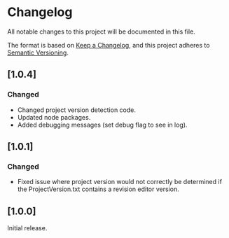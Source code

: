 # Changelog

All notable changes to this project will be documented in this file.

The format is based on [Keep a Changelog](https://keepachangelog.com/en/1.0.0/),
and this project adheres to [Semantic Versioning](https://semver.org/spec/v2.0.0.html).

## [1.0.4]

### Changed

- Changed project version detection code.
- Updated node packages.
- Added debugging messages (set debug flag to see in log).

## [1.0.1]

### Changed

- Fixed issue where project version would not correctly be determined if the ProjectVersion.txt contains a revision editor version.

## [1.0.0]

Initial release.